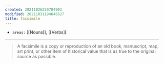 ```yaml
---
created: 20211026220704003
modified: 20211031194646527
title: facsimile
---
```


- `areas:` [[Nouns]], [[Verbs]]

---

> A facsimile is a copy or reproduction of an old book, manuscript, map, art print, or other item of historical value that is as true to the original source as possible.
